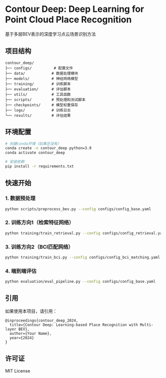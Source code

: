 # Contour Deep: Deep Learning for Point Cloud Place Recognition

基于多层BEV表示的深度学习点云场景识别方法

## 项目结构
```
contour_deep/
├── configs/          # 配置文件
├── data/            # 数据处理模块
├── models/          # 神经网络模型
├── training/        # 训练脚本
├── evaluation/      # 评估脚本
├── utils/           # 工具函数
├── scripts/         # 预处理和测试脚本
├── checkpoints/     # 模型权重保存
├── logs/            # 训练日志
└── results/         # 评估结果
```

## 环境配置
```bash
# 创建conda环境（如果还没有）
conda create -n contour_deep python=3.9
conda activate contour_deep

# 安装依赖
pip install -r requirements.txt
```

## 快速开始

### 1. 数据预处理
```bash
python scripts/preprocess_bev.py --config configs/config_base.yaml
```

### 2. 训练方向1（检索特征网络）
```bash
python training/train_retrieval.py --config configs/config_retrieval.yaml
```

### 3. 训练方向2（BCI匹配网络）
```bash
python training/train_bci.py --config configs/config_bci_matching.yaml
```

### 4. 端到端评估
```bash
python evaluation/eval_pipeline.py --config configs/config_base.yaml
```

## 引用

如果使用本项目，请引用：
```
@inproceedings{contour_deep_2024,
  title={Contour Deep: Learning-based Place Recognition with Multi-layer BEV},
  author={Your Name},
  year={2024}
}
```

## 许可证

MIT License
